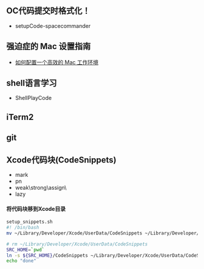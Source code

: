 ## OC代码提交时格式化！
- setupCode-spacecommander

## 强迫症的 Mac 设置指南
- [如何配置一个高效的 Mac 工作环境](./ocds-guide-to-setting-up-mac/README.md)

## shell语言学习
- ShellPlayCode

## iTerm2

## git 


## Xcode代码块(CodeSnippets)
- mark 
- pn
- weak\strong\assign\
- lazy

#### 将代码块移到Xcode目录
```sh
setup_snippets.sh
#! /bin/bash
mv ~/Library/Developer/Xcode/UserData/CodeSnippets ~/Library/Developer/Xcode/UserData/CodeSnippets.backup

# rm ~/Library/Developer/Xcode/UserData/CodeSnippets
SRC_HOME=`pwd`
ln -s ${SRC_HOME}/CodeSnippets ~/Library/Developer/Xcode/UserData/CodeSnippets
echo "done"
```
